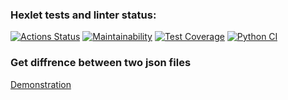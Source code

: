 ### Hexlet tests and linter status:
[![Actions Status](https://github.com/Roodmann/python-project-50/workflows/hexlet-check/badge.svg)](https://github.com/Roodmann/python-project-50/actions)
[![Maintainability](https://api.codeclimate.com/v1/badges/08a3050c6398933601a6/maintainability)](https://codeclimate.com/github/Roodmann/python-project-50/maintainability)
[![Test Coverage](https://api.codeclimate.com/v1/badges/08a3050c6398933601a6/test_coverage)](https://codeclimate.com/github/Roodmann/python-project-50/test_coverage)
[![Python CI](https://github.com/Roodmann/python-project-50/actions/workflows/pyci.yml/badge.svg)](https://github.com/Roodmann/python-project-50/actions/workflows/pyci.yml)


### Get diffrence between two json files
[Demonstration](https://asciinema.org/a/qDgGUfPEGNTQflKTUQZNsvyir)